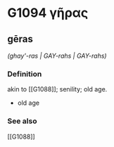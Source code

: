 # G1094 γῆρας

## gēras

_(ghay'-ras | GAY-rahs | GAY-rahs)_

### Definition

akin to [[G1088]]; senility; old age.

- old age

### See also

[[G1088]]

